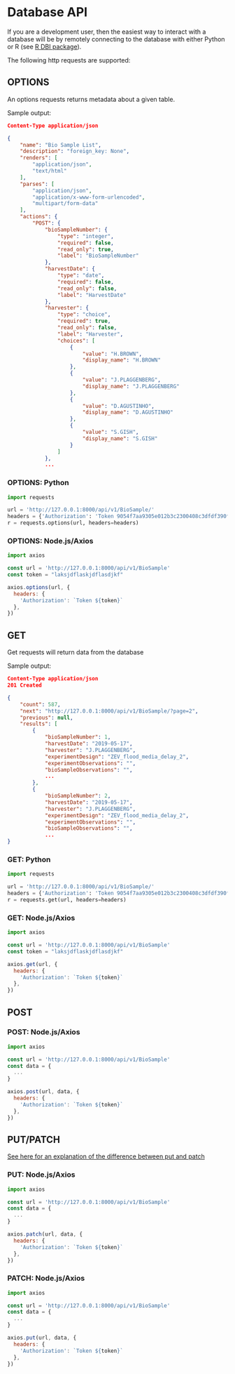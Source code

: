 # Database API

If you are a development user, then the easiest way to interact with a database will be by remotely connecting to the database with either Python or R (see [R DBI package](https://dbi.r-dbi.org/)).

The following http requests are supported:  

## OPTIONS

An options requests returns metadata about a given table.  

Sample output:  

```json
Content-Type application/json

{
    "name": "Bio Sample List",
    "description": "foreign_key: None",
    "renders": [
        "application/json",
        "text/html"
    ],
    "parses": [
        "application/json",
        "application/x-www-form-urlencoded",
        "multipart/form-data"
    ],
    "actions": {
        "POST": {
            "bioSampleNumber": {
                "type": "integer",
                "required": false,
                "read_only": true,
                "label": "BioSampleNumber"
            },
            "harvestDate": {
                "type": "date",
                "required": false,
                "read_only": false,
                "label": "HarvestDate"
            },
            "harvester": {
                "type": "choice",
                "required": true,
                "read_only": false,
                "label": "Harvester",
                "choices": [
                    {
                        "value": "H.BROWN",
                        "display_name": "H.BROWN"
                    },
                    {
                        "value": "J.PLAGGENBERG",
                        "display_name": "J.PLAGGENBERG"
                    },
                    {
                        "value": "D.AGUSTINHO",
                        "display_name": "D.AGUSTINHO"
                    },
                    {
                        "value": "S.GISH",
                        "display_name": "S.GISH"
                    }
                ]
            },
            ...
```

### OPTIONS: Python

```python
import requests

url = 'http://127.0.0.1:8000/api/v1/BioSample/'
headers = {'Authorization': 'Token 9054f7aa9305e012b3c2300408c3dfdf390fcddf'}
r = requests.options(url, headers=headers)
```

### OPTIONS: Node.js/Axios

```javascript
import axios

const url = 'http://127.0.0.1:8000/api/v1/BioSample'
const token = "laksjdflaskjdflasdjkf"

axios.options(url, {
  headers: {
    'Authorization': `Token ${token}`
  },
})

```

## GET

Get requests will return data from the database

Sample output:  

```json
Content-Type application/json
201 Created

{
    "count": 587,
    "next": "http://127.0.0.1:8000/api/v1/BioSample/?page=2",
    "previous": null,
    "results": [
        {
            "bioSampleNumber": 1,
            "harvestDate": "2019-05-17",
            "harvester": "J.PLAGGENBERG",
            "experimentDesign": "ZEV_flood_media_delay_2",
            "experimentObservations": "",
            "bioSampleObservations": "",
            ...
        },
        {
            "bioSampleNumber": 2,
            "harvestDate": "2019-05-17",
            "harvester": "J.PLAGGENBERG",
            "experimentDesign": "ZEV_flood_media_delay_2",
            "experimentObservations": "",
            "bioSampleObservations": "",
            ...
}
```

### GET: Python

```python
import requests

url = 'http://127.0.0.1:8000/api/v1/BioSample/'
headers = {'Authorization': 'Token 9054f7aa9305e012b3c2300408c3dfdf390fcddf'}
r = requests.get(url, headers=headers)
```

### GET: Node.js/Axios

```javascript
import axios

const url = 'http://127.0.0.1:8000/api/v1/BioSample'
const token = "laksjdflaskjdflasdjkf"

axios.get(url, {
  headers: {
    'Authorization': `Token ${token}`
  },
})

```

## POST

### POST: Node.js/Axios

```javascript
import axios

const url = 'http://127.0.0.1:8000/api/v1/BioSample'
const data = {
  ...
}

axios.post(url, data, {
  headers: {
    'Authorization': `Token ${token}`
  },
})
```

## PUT/PATCH

[See here for an explanation of the difference between put and patch](https://rapidapi.com/blog/put-vs-patch/)

### PUT: Node.js/Axios

```javascript
import axios

const url = 'http://127.0.0.1:8000/api/v1/BioSample'
const data = {
  ...
}

axios.patch(url, data, {
  headers: {
    'Authorization': `Token ${token}`
  },
})

```

### PATCH: Node.js/Axios

```javascript
import axios

const url = 'http://127.0.0.1:8000/api/v1/BioSample'
const data = {
  ...
}

axios.put(url, data, {
  headers: {
    'Authorization': `Token ${token}`
  },
})

```

